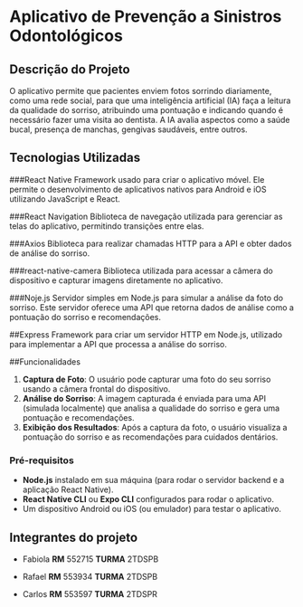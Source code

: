 # Aplicativo de Prevenção a Sinistros Odontológicos

## Descrição do Projeto
O aplicativo permite que pacientes enviem fotos sorrindo diariamente, como uma rede social, para que uma inteligência artificial (IA) faça a leitura da qualidade do sorriso, atribuindo uma pontuação e indicando quando é necessário fazer uma visita ao dentista. A IA avalia aspectos como a saúde bucal, presença de manchas, gengivas saudáveis, entre outros.

## Tecnologias Utilizadas

###React Native
Framework usado para criar o aplicativo móvel. Ele permite o desenvolvimento de aplicativos nativos para Android e iOS utilizando JavaScript e React.

###React Navigation
Biblioteca de navegação utilizada para gerenciar as telas do aplicativo, permitindo transições entre elas.

###Axios
Biblioteca para realizar chamadas HTTP para a API e obter dados de análise do sorriso.

###react-native-camera
Biblioteca utilizada para acessar a câmera do dispositivo e capturar imagens diretamente no aplicativo.

###Noje.js
Servidor simples em Node.js para simular a análise da foto do sorriso. Este servidor oferece uma API que retorna dados de análise como a pontuação do sorriso e recomendações.

##Express
Framework para criar um servidor HTTP em Node.js, utilizado para implementar a API que processa a análise do sorriso.

##Funcionalidades
1. **Captura de Foto**: O usuário pode capturar uma foto do seu sorriso usando a câmera frontal do dispositivo.
2. **Análise do Sorriso**: A imagem capturada é enviada para uma API (simulada localmente) que analisa a qualidade do sorriso e gera uma pontuação e recomendações.
3. **Exibição dos Resultados**: Após a captura da foto, o usuário visualiza a pontuação do sorriso e as recomendações para cuidados dentários.


### Pré-requisitos

- **Node.js** instalado em sua máquina (para rodar o servidor backend e a aplicação React Native).
- **React Native CLI** ou **Expo CLI** configurados para rodar o aplicativo.
- Um dispositivo Android ou iOS (ou emulador) para testar o aplicativo.



## Integrantes do projeto
* Fabiola **RM** 552715 **TURMA** 2TDSPB

* Rafael **RM** 553934 **TURMA** 2TDSPB

* Carlos **RM** 553597 **TURMA** 2TDSPR
 
